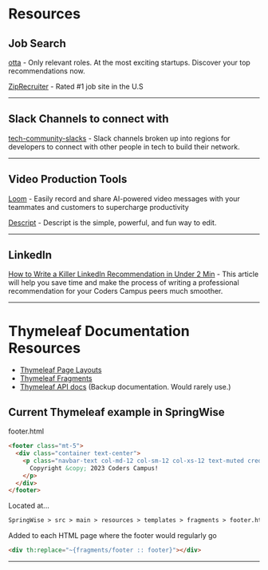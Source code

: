 # Resources

## Job Search
[otta](https://otta.com/) - Only relevant roles. At the most exciting startups. Discover your top recommendations now.

[ZipRecruiter](https://www.ziprecruiter.com/) - Rated #1 job site in the U.S

---



## Slack Channels to connect with
[tech-community-slacks](https://github.com/thisdot/tech-community-slacks#list-of-slack-channels-for-local-communities-by-region) - Slack channels broken up into regions for developers to connect with other people in tech to build their network.

---

[//]: # (## Trevors Books)

[//]: # ( - Jab, Jab, Jab, Right Hook by Gary Vaynerchuk)

[//]: # ()
[//]: # (---)


## Video Production Tools
[Loom](https://www.loom.com/) - Easily record and share AI-powered video messages with your teammates and customers to supercharge productivity

[Descript](https://www.descript.com/) - Descript is the simple, powerful, and fun way to edit.

---
## LinkedIn

[How to Write a Killer LinkedIn Recommendation in Under 2 Min](https://www.linkedin.com/pulse/how-write-killer-linkedin-recommendation-under-2-min-ryan-delon/) - This article will help you save time and make the process of writing a professional recommendation for your Coders Campus peers much smoother.

---

# Thymeleaf Documentation Resources

- [Thymeleaf Page Layouts](https://www.thymeleaf.org/doc/articles/layouts.html)
- [Thymeleaf Fragments](https://www.baeldung.com/spring-thymeleaf-fragments)
- [Thymeleaf API docs](https://www.thymeleaf.org/apidocs/thymeleaf/3.0.0.RELEASE/help-doc.html) (Backup documentation. Would rarely use.)

## Current Thymeleaf example in SpringWise

footer.html
```html
<footer class="mt-5">
  <div class="container text-center">
    <p class="navbar-text col-md-12 col-sm-12 col-xs-12 text-muted credit">
      Copyright &copy; 2023 Coders Campus!
    </p>
  </div>
</footer>
```
Located at...

```markdown
SpringWise > src > main > resources > templates > fragments > footer.html
```

Added to each HTML page where the footer would regularly go
```html
<div th:replace="~{fragments/footer :: footer}"></div>
```
---